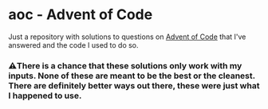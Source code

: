 # aoc - Advent of Code
Just a repository with solutions to questions on [Advent of Code](https://adventofcode.com/) that I've answered and the code I used to do so.

### ⚠️There is a chance that these solutions only work with my inputs. None of these are meant to be the best or the cleanest. There are definitely better ways out there, these were just what I happened to use.